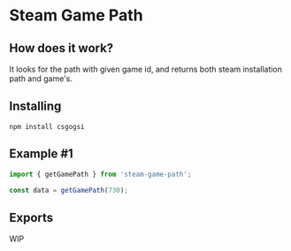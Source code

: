 # Steam Game Path

## How does it work?
It looks for the path with given game id, and returns both steam installation path and game's.

## Installing
```npm install csgogsi```

## Example #1
```javascript
import { getGamePath } from 'steam-game-path';

const data = getGamePath(730);
```

## Exports

WIP